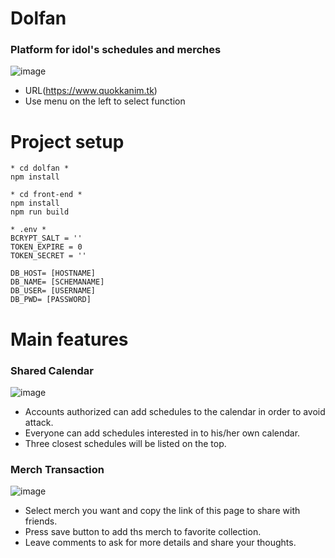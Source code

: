 # Dolfan

### Platform for idol's schedules and merches
![image](https://user-images.githubusercontent.com/111197945/209712979-a72ddba1-a0ae-4810-a887-2329866400b0.png)
* URL(https://www.quokkanim.tk)
* Use menu on the left to select function


# Project setup
```
* cd dolfan *
npm install
```

```
* cd front-end *
npm install
npm run build
```

```
* .env *
BCRYPT_SALT = ''
TOKEN_EXPIRE = 0
TOKEN_SECRET = ''

DB_HOST= [HOSTNAME]
DB_NAME= [SCHEMANAME]
DB_USER= [USERNAME]
DB_PWD= [PASSWORD]
```

# Main features
### Shared Calendar
![image](https://user-images.githubusercontent.com/111197945/209713648-cc778022-c5b3-410d-bcdc-ee1eaacfbcf3.png)
* Accounts authorized can add schedules to the calendar in order to avoid attack.
* Everyone can add schedules interested in to his/her own calendar.
* Three closest schedules will be listed on the top.

### Merch Transaction
![image](https://user-images.githubusercontent.com/111197945/209714608-0db44539-1c18-4a5e-bc5e-c180710d125a.png)
* Select merch you want and copy the link of this page to share with friends.
* Press save button to add ths merch to favorite collection.
* Leave comments to ask for more details and share your thoughts.
